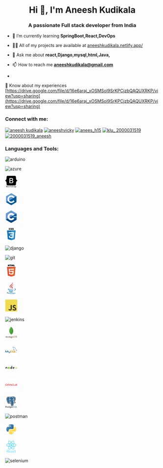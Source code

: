 <h1 align="center">Hi 👋, I'm Aneesh Kudikala</h1>
<h3 align="center">A passionate Full stack developer from India</h3>

- 🌱 I’m currently learning **SpringBoot,React,DevOps**

- 👨‍💻 All of my projects are available at [aneeshkudikala.netlify.app/](aneeshkudikala.netlify.app/)

- 💬 Ask me about **react,Django,mysql,html,Java,**

- 📫 How to reach me **aneeshkudikala@gmail.com**

-
 📄 Know about my experiences 
[https://drive.google.com/file/d/16e6araj_xOSMSol9SrKPCjzbQAQUXRKP/view?usp=sharing](https://drive.google.com/file/d/16e6araj_xOSMSol9SrKPCjzbQAQUXRKP/view?usp=sharing)

<h3 align="left">Connect with me:</h3>
<p align="left">
<a
 href="https://linkedin.com/in/aneesh kudikala" 
target="blank"><img align="center" 
src="https://raw.githubusercontent.com/rahuldkjain/github-profile-readme-generator/master/src/images/icons/Social/linked-in-alt.svg"
 alt="aneesh kudikala" height="30" width="40" /></a>
<a 
href="https://fb.com/aneeshvicky" target="blank"><img 
align="center" 
src="https://raw.githubusercontent.com/rahuldkjain/github-profile-readme-generator/master/src/images/icons/Social/facebook.svg"
 alt="aneeshvicky" height="30" width="40" /></a>
<a 
href="https://instagram.com/anees_h15" target="blank"><img 
align="center" 
src="https://raw.githubusercontent.com/rahuldkjain/github-profile-readme-generator/master/src/images/icons/Social/instagram.svg"
 alt="anees_h15" height="30" width="40" /></a>
<a 
href="https://www.hackerrank.com/klu_ 2000031519" 
target="blank"><img align="center" 
src="https://raw.githubusercontent.com/rahuldkjain/github-profile-readme-generator/master/src/images/icons/Social/hackerrank.svg"
 alt="klu_ 2000031519" height="30" width="40" /></a>
<a 
href="https://www.leetcode.com/2000031519_aneesh" 
target="blank"><img align="center" 
src="https://raw.githubusercontent.com/rahuldkjain/github-profile-readme-generator/master/src/images/icons/Social/leet-code.svg"
 alt="2000031519_aneesh" height="30" width="40" /></a>
</p>

<h3 align="left">Languages and Tools:</h3>
<p
 align="left">
      
   <img src="https://cdn.worldvectorlogo.com/logos/arduino-1.svg" alt="arduino" 
width="40" height="40"/>
       
     
  <img 
src="https://www.vectorlogo.zone/logos/microsoft_azure/microsoft_azure-icon.svg"
 alt="azure" width="40" height="40"/>
      
         
      
  <img 
src="https://raw.githubusercontent.com/devicons/devicon/master/icons/bootstrap/bootstrap-plain-wordmark.svg"
 alt="bootstrap" width="40" height="40"/>
     
         
      
  <img 
src="https://raw.githubusercontent.com/devicons/devicon/master/icons/c/c-original.svg"
 alt="c" width="40" height="40"/>
    
         
     
  <img 
src="https://raw.githubusercontent.com/devicons/devicon/master/icons/cplusplus/cplusplus-original.svg"
 alt="cplusplus" width="40" height="40"/>
      
         

  <img 
src="https://raw.githubusercontent.com/devicons/devicon/master/icons/css3/css3-original-wordmark.svg"
 alt="css3" width="40" height="40"/>
  
         

  <img src="https://cdn.worldvectorlogo.com/logos/django.svg"
 alt="django" width="40" height="40"/>
  
         

   <img 
src="https://www.vectorlogo.zone/logos/git-scm/git-scm-icon.svg" 
alt="git" width="40" height="40"/>

         

  <img 
src="https://raw.githubusercontent.com/devicons/devicon/master/icons/html5/html5-original-wordmark.svg"
 alt="html5" width="40" height="40"/>
    
         
 <img 
src="https://raw.githubusercontent.com/devicons/devicon/master/icons/java/java-original.svg"
 alt="java" width="40" height="40"/>

         

   <img 
src="https://raw.githubusercontent.com/devicons/devicon/master/icons/javascript/javascript-original.svg"
 alt="javascript" width="40" height="40"/>
  
         

  <img 
src="https://www.vectorlogo.zone/logos/jenkins/jenkins-icon.svg" 
alt="jenkins" width="40" height="40"/>
 
         
   <img 
src="https://raw.githubusercontent.com/devicons/devicon/master/icons/mongodb/mongodb-original-wordmark.svg"
 alt="mongodb" width="40" height="40"/>
   
         

  <img 
src="https://raw.githubusercontent.com/devicons/devicon/master/icons/mysql/mysql-original-wordmark.svg"
 alt="mysql" width="40" height="40"/>

         

 <img 
src="https://raw.githubusercontent.com/devicons/devicon/master/icons/nodejs/nodejs-original-wordmark.svg"
 alt="nodejs" width="40" height="40"/>
 
         

  <img 
src="https://raw.githubusercontent.com/devicons/devicon/master/icons/oracle/oracle-original.svg"
 alt="oracle" width="40" height="40"/>
  
         

   <img 
src="https://raw.githubusercontent.com/devicons/devicon/master/icons/postgresql/postgresql-original-wordmark.svg"
 alt="postgresql" width="40" height="40"/>
     
         
  
 <img 
src="https://www.vectorlogo.zone/logos/getpostman/getpostman-icon.svg" 
alt="postman" width="40" height="40"/>
     
         
  
   <img 
src="https://raw.githubusercontent.com/devicons/devicon/master/icons/python/python-original.svg"
 alt="python" width="40" height="40"/>
      
         
 
  <img 
src="https://raw.githubusercontent.com/devicons/devicon/master/icons/react/react-original-wordmark.svg"
 alt="react" width="40" height="40"/>
        </a>
         
     
   <img 
src="https://raw.githubusercontent.com/detain/svg-logos/780f25886640cef088af994181646db2f6b1a3f8/svg/selenium-logo.svg"
 alt="selenium" width="40" height="40"/>
     
  </p>


